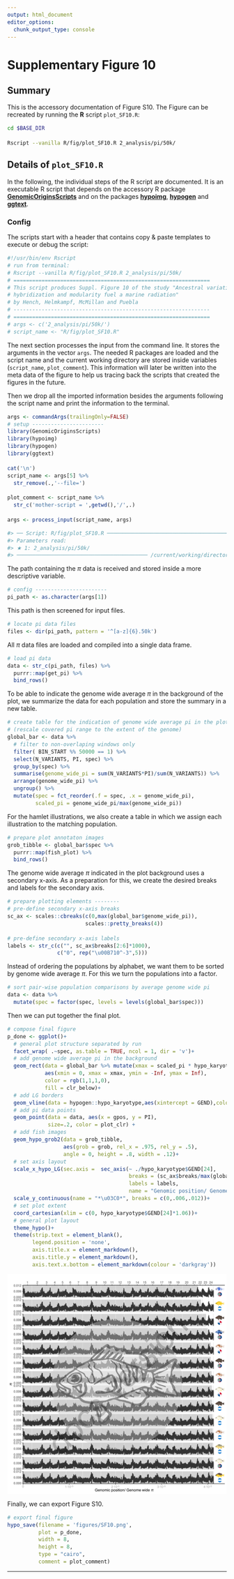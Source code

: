```yaml
---
output: html_document
editor_options:
  chunk_output_type: console
---
```

# Supplementary Figure 10



## Summary

This is the accessory documentation of Figure S10.
The Figure can be recreated by running the **R** script `plot_SF10.R`:

```sh
cd $BASE_DIR

Rscript --vanilla R/fig/plot_SF10.R 2_analysis/pi/50k/

```

## Details of `plot_SF10.R`

In the following, the individual steps of the R script are documented.
It is an executable R script that depends on the accessory R package [**GenomicOriginsScripts**](https://k-hench.github.io/GenomicOriginsScripts) and on the packages [**hypoimg**](https://k-hench.github.io/hypoimg), [**hypogen**](https://k-hench.github.io/hypogen) and [**ggtext**](https://wilkelab.org/ggtext/).

### Config

The scripts start with a header that contains copy & paste templates to execute or debug the script:


```r
#!/usr/bin/env Rscript
# run from terminal:
# Rscript --vanilla R/fig/plot_SF10.R 2_analysis/pi/50k/
# ===============================================================
# This script produces Suppl. Figure 10 of the study "Ancestral variation,
# hybridization and modularity fuel a marine radiation"
# by Hench, Helmkampf, McMillan and Puebla
# ---------------------------------------------------------------
# ===============================================================
# args <- c('2_analysis/pi/50k/')
# script_name <- "R/fig/plot_SF10.R"
```

The next section processes the input from the command line.
It stores the arguments in the vector `args`.
The needed R packages are loaded and the script name and the current working directory are stored inside variables (`script_name`, `plot_comment`).
This information will later be written into the meta data of the figure to help us tracing back the scripts that created the figures in the future.

Then we drop all the imported information besides the arguments following the script name and print the information to the terminal.


```r
args <- commandArgs(trailingOnly=FALSE)
# setup -----------------------
library(GenomicOriginsScripts)
library(hypoimg)
library(hypogen)
library(ggtext)

cat('\n')
script_name <- args[5] %>%
  str_remove(.,'--file=')

plot_comment <- script_name %>%
  str_c('mother-script = ',getwd(),'/',.)

args <- process_input(script_name, args)
```

```r
#> ── Script: R/fig/plot_SF10.R ────────────────────────────────────────────
#> Parameters read:
#> ★ 1: 2_analysis/pi/50k/
#> ────────────────────────────────────────── /current/working/directory ───
```

The path containing the $\pi$ data is received and stored inside a more descriptive variable.


```r
# config -----------------------
pi_path <- as.character(args[1])
```

This path is then screened for input files.


```r
# locate pi data files
files <- dir(pi_path, pattern = '^[a-z]{6}.50k')
```

All $\pi$ data files are loaded and compiled into a single data frame.


```r
# load pi data
data <- str_c(pi_path, files) %>%
  purrr::map(get_pi) %>%
  bind_rows()
```

To be able to indicate the genome wide average $\pi$ in the background of the plot, we summarize the data for each population and store the summary in a new table.



```r
# create table for the indication of genome wide average pi in the plot background
# (rescale covered pi range to the extent of the genome)
global_bar <- data %>%
  # filter to non-overlaping windows only
  filter( BIN_START %% 50000 == 1) %>%
  select(N_VARIANTS, PI, spec) %>%
  group_by(spec) %>%
  summarise(genome_wide_pi = sum(N_VARIANTS*PI)/sum(N_VARIANTS)) %>%
  arrange(genome_wide_pi) %>%
  ungroup() %>%
  mutate(spec = fct_reorder(.f = spec, .x = genome_wide_pi),
         scaled_pi = genome_wide_pi/max(genome_wide_pi))
```

For the hamlet illustrations, we also create a table in which we assign each illustration to the matching population.


```r
# prepare plot annotaton images
grob_tibble <- global_bar$spec %>%
  purrr::map(fish_plot) %>%
  bind_rows()
```

The genome wide average $\pi$ indicated in the plot background uses a secondary x-axis. 
As a preparation for this, we create the desired breaks and labels for the secondary axis.



```r
# prepare plotting elements --------
# pre-define secondary x-axis breaks
sc_ax <- scales::cbreaks(c(0,max(global_bar$genome_wide_pi)),
                         scales::pretty_breaks(4))

# pre-define secondary x-axis labels
labels <- str_c(c("", sc_ax$breaks[2:6]*1000),
                c("0", rep("\u00B710^-3",5)))
```


Instead of ordering the populations by alphabet, we want them to be sorted by genome wide average $\pi$.
For this we turn the populations into a factor.


```r
# sort pair-wise population comparisons by average genome wide pi
data <- data %>%
  mutate(spec = factor(spec, levels = levels(global_bar$spec)))
```

Then we can put together the final plot.


```r
# compose final figure
p_done <- ggplot()+
  # general plot structure separated by run
  facet_wrap( .~spec, as.table = TRUE, ncol = 1, dir = 'v')+
  # add genome wide average pi in the background
  geom_rect(data = global_bar %>% mutate(xmax = scaled_pi * hypo_karyotype$GEND[24]),
            aes(xmin = 0, xmax = xmax, ymin = -Inf, ymax = Inf),
            color = rgb(1,1,1,0),
            fill = clr_below)+
  # add LG borders
  geom_vline(data = hypogen::hypo_karyotype,aes(xintercept = GEND),color = hypo_clr_lg)+
  # add pi data points
  geom_point(data = data, aes(x = gpos, y = PI),
             size=.2, color = plot_clr) +
  # add fish images
  geom_hypo_grob2(data = grob_tibble,
                  aes(grob = grob, rel_x = .975, rel_y = .5),
                  angle = 0, height = .8, width = .12)+
  # set axis layout
  scale_x_hypo_LG(sec.axis =  sec_axis(~ ./hypo_karyotype$GEND[24],
                                       breaks = (sc_ax$breaks/max(global_bar$genome_wide_pi)),
                                       labels = labels,
                                       name = "Genomic position/ Genome wide *\u03C0*"))+
  scale_y_continuous(name = "*\u03C0*", breaks = c(0,.006,.012))+
  # set plot extent
  coord_cartesian(xlim = c(0, hypo_karyotype$GEND[24]*1.06))+
  # general plot layout
  theme_hypo()+
  theme(strip.text = element_blank(),
        legend.position = 'none',
        axis.title.x = element_markdown(),
        axis.title.y = element_markdown(),
        axis.text.x.bottom = element_markdown(colour = 'darkgray'))
```

<img src="plot_SF10_files/figure-html/unnamed-chunk-11-1.png" width="768" style="display: block; margin: auto;" />

Finally, we can export Figure S10.


```r
# export final figure
hypo_save(filename = 'figures/SF10.png',
          plot = p_done,
          width = 8,
          height = 8,
          type = "cairo",
          comment = plot_comment)
```

---
